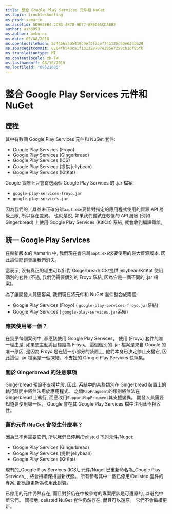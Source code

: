 ```yaml
---
title: 整合 Google Play Services 元件和 NuGet
ms.topic: troubleshooting
ms.prod: xamarin
ms.assetid: 5D962EB4-2CB3-4B7D-9D77-889DEACDAE02
author: asb3993
ms.author: amburns
ms.date: 05/08/2018
ms.openlocfilehash: 524456a5d5419c9ef2f2cef741135c90e624b620
ms.sourcegitcommit: 6264fb540ca1f131328707e295e7259cb10f95fb
ms.translationtype: MT
ms.contentlocale: zh-TW
ms.lasthandoff: 08/16/2019
ms.locfileid: "69521605"
---
```

# <a name="unifying-google-play-services-components-and-nuget"></a>整合 Google Play Services 元件和 NuGet

## <a name="history"></a>歷程

其中有數個 Google Play Services 元件和 NuGet 套件:

- Google Play Services (Froyo)
- Google Play Services (Gingerbread)
- Google Play Services (ICS)
- Google Play Services (提供 jellybean)
- Google Play Services (KitKat)

Google 實際上只會寄送兩個 Google Play Services 的 .jar 檔案:

- `google-play-services-froyo.jar`
- `google-play-services.jar`

因為我們的工具並未正確分辨`aapt.exe`要針對指定的應用程式使用的資源 API 層級上限, 所以存在差異。 也就是說, 如果我們嘗試在較低的 API 層級 (例如 Gingerbread) 上使用 Google Play Services (KitKat) 系結, 就會收到編譯錯誤。

## <a name="unifying-google-play-services"></a>統一 Google Play Services

在較新版本的 Xamarin 中, 我們現在會告訴`aapt.exe`您要使用的最大資源版本, 因此這個問題會讓我們消失。

這表示, 沒有真正的理由可以針對 Gingerbread/ICS/提供 jellybean/KitKat 使用個別的套件 (不過, 我們仍需要個別的 Froyo 系結, 因為它是一個不同的 .jar 檔案)。

為了讓開發人員更容易, 我們現在將元件和 NuGet 套件整合成兩個:

- Google Play Services (Froyo) ( `google-play-services-froyo.jar`系結)
- Google Play Services ( `google-play-services.jar`系結)

### <a name="which-one-should-be-used"></a>應該使用哪一個？

在幾乎每個案例中, 都應該使用 Google Play Services。 使用 (Froyo) 套件的唯一理由是, 如果您主動將目標設為 Froyo。 這個個別的 .jar 檔案是來自 Google 的唯一原因, 是因為 Froyo 是在這一小部分的裝置上, 他們本身已決定停止支援它, 因此這個 .jar 檔案是一個凍結、不支援的 Google Play Services 快照集。

### <a name="note-about-gingerbread"></a>關於 Gingerbread 的注意事項

Gingerbread 預設不支援片段, 因此, 系結中的某些類別在 Gingerbread 裝置上的執行時間中將無法用於應用程式。 之類`MapFragment`的類別將無法在 Gingerbread 上執行, 而應改用`SupportMapFragment`其支援變異。 開發人員需要知道要使用哪一個。 Google 會在其 Google Play Services 檔中注明此不相容性。

### <a name="what-happens-to-the-old-componentsnugets"></a>舊的元件/NuGet 會發生什麼事？

因為已不再需要它們, 所以我們已停用/Delisted 下列元件/Nuget:

- Google Play Services (Gingerbread)
- Google Play Services (提供 jellybean)
- Google Play Services (KitKat)

現有的_Google Play Services (ICS)_ 元件/Nuget 已重新命名為_Google Play Services_ , 將會持續保持最新狀態。 所有參考其中一個已停用/Delisted 套件的專案, 都應該更新為使用此封裝。

已停用的元件仍然存在, 而且對於仍在中被參考的專案應該是可還原的, 以避免中斷它們。 同樣地, delisted NuGet 套件仍然存在, 而且可以還原。 它們不會繼續更新。
